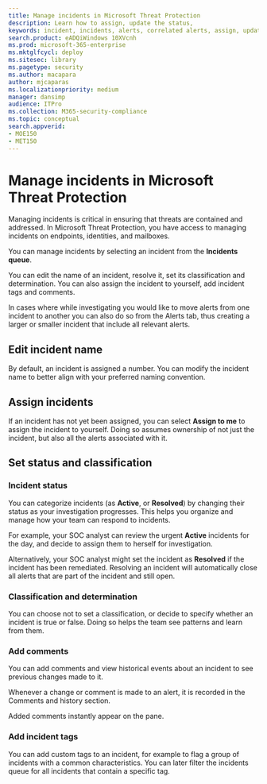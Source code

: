 ```yaml
---
title: Manage incidents in Microsoft Threat Protection
description: Learn how to assign, update the status, 
keywords: incident, incidents, alerts, correlated alerts, assign, update, status, manage, classification, microsoft, 365, m365
search.product: eADQiWindows 10XVcnh
ms.prod: microsoft-365-enterprise
ms.mktglfcycl: deploy
ms.sitesec: library
ms.pagetype: security
ms.author: macapara
author: mjcaparas
ms.localizationpriority: medium
manager: dansimp
audience: ITPro
ms.collection: M365-security-compliance 
ms.topic: conceptual
search.appverid: 
- MOE150
- MET150
---
```


# Manage incidents in Microsoft Threat Protection

Managing incidents is critical in ensuring that threats are contained and addressed. In Microsoft Threat Protection, you have access to managing incidents on endpoints, identities, and mailboxes. 


You can manage incidents by selecting an incident from the **Incidents queue**. 

You can edit the name of an incident, resolve it, set its classification and determination. You can also assign the incident to yourself, add incident tags and comments.

In cases where while investigating you would like to move alerts from one incident to another you can also do so from the Alerts tab, thus creating a larger or smaller incident that include all relevant alerts.

## Edit incident name
By default, an incident is assigned a number. You can modify the incident name to better align with your preferred naming convention.
 
## Assign incidents
If an incident has not yet been assigned, you can select **Assign to me** to assign the incident to yourself. Doing so assumes ownership of not just the incident, but also all the alerts associated with it.

## Set status and classification
### Incident status
You can categorize incidents (as **Active**, or **Resolved**) by changing their status as your investigation progresses. This helps you organize and manage how your team can respond to incidents.

For example, your SOC analyst can review the urgent **Active** incidents for the day, and decide to assign them to herself for investigation.

Alternatively, your SOC analyst might set the incident as **Resolved** if the incident has been remediated. Resolving an incident will automatically close all alerts that are part of the incident and still open. 

### Classification and determination
You can choose not to set a classification, or decide to specify whether an incident is true or false. Doing so helps the team see patterns and learn from them. 

### Add comments
You can add comments and view historical events about an incident to see previous changes made to it.

Whenever a change or comment is made to an alert, it is recorded in the Comments and history section.

Added comments instantly appear on the pane.

### Add incident tags
You can add custom tags to an incident, for example to flag a group of incidents with a common characteristics. You can later filter the incidents queue for all incidents that contain a specific tag.


